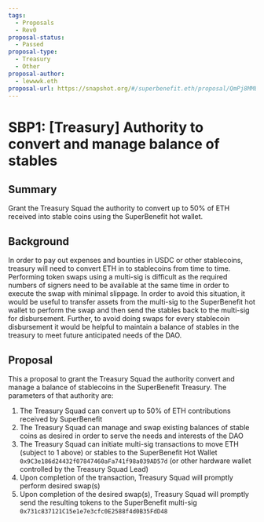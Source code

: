 ```yaml
---
tags:
  - Proposals
  - Rev0
proposal-status:
  - Passed
proposal-type:
  - Treasury
  - Other
proposal-author:
  - lewwwk.eth
proposal-url: https://snapshot.org/#/superbenefit.eth/proposal/QmPj8MMEtqyKmPTZMJAMhfJGDRKmPHtdDybuBKhfr6VQyf
---
```

# SBP1: [Treasury] Authority to convert and manage balance of stables

## Summary
Grant the Treasury Squad the authority to convert up to 50% of ETH received into stable coins using the SuperBenefit hot wallet.

## Background
In order to pay out expenses and bounties in USDC or other stablecoins, treasury will need to convert ETH in to stablecoins from time to time. Performing token swaps using a multi-sig is difficult as the required numbers of signers need to be available at the same time in order to execute the swap with minimal slippage. In order to avoid this situation, it would be useful to transfer assets from the multi-sig to the SuperBenefit hot wallet to perform the swap and then send the stables back to the multi-sig for disbursement. Further, to avoid doing swaps for every stablecoin disbursement it would be helpful to maintain a balance of stables in the treasury to meet future anticipated needs of the DAO.

## Proposal
This a proposal to grant the Treasury Squad the authority convert and manage a balance of stablecoins in the SuperBenefit Treasury. The parameters of that authority are:
1. The Treasury Squad can convert up to 50% of ETH contributions received by SuperBenefit
2. The Treasury Squad can manage and swap existing balances of stable coins as desired in order to serve the needs and interests of the DAO
3. The Treasury Squad can initiate multi-sig transactions to move ETH (subject to 1 above) or stables to the SuperBenefit Hot Wallet ```0x9C3e186d24432f07847460aFa741f98a039AD57d``` (or other hardware wallet controlled by the Treasury Squad Lead)
4. Upon completion of the transaction,  Treasury Squad will promptly perform desired swap(s)
5. Upon completion of the desired swap(s), Treasury Squad will promptly send the resulting tokens to the SuperBenefit multi-sig ```0x731c837121C15e1e7e3cfc0E2588f4d0B35FdD48```
